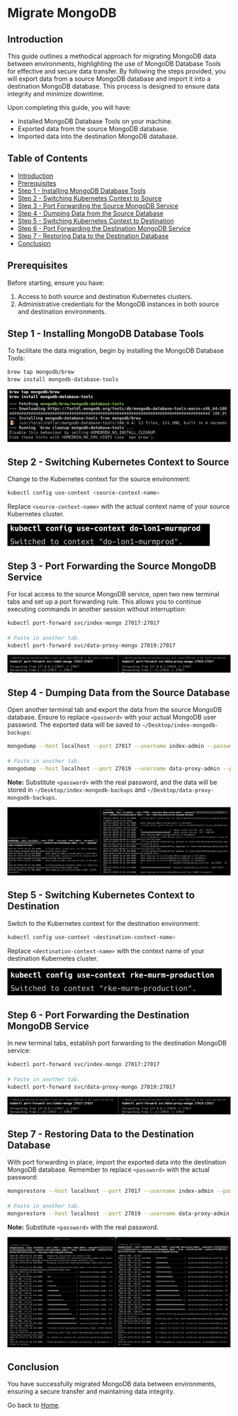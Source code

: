 # Migrate MongoDB

## Introduction

This guide outlines a methodical approach for migrating MongoDB data between environments, highlighting the use of MongoDB Database Tools for effective and secure data transfer. By following the steps provided, you will export data from a source MongoDB database and import it into a destination MongoDB database. This process is designed to ensure data integrity and minimize downtime.

Upon completing this guide, you will have:

- Installed MongoDB Database Tools on your machine.
- Exported data from the source MongoDB database.
- Imported data into the destination MongoDB database.

## Table of Contents

- [Introduction](#introduction)
- [Prerequisites](#prerequisites)
- [Step 1 - Installing MongoDB Database Tools](#step-1---installing-mongodb-database-tools)
- [Step 2 - Switching Kubernetes Context to Source](#step-2---switching-kubernetes-context-to-source)
- [Step 3 - Port Forwarding the Source MongoDB Service](#step-3---port-forwarding-the-source-mongodb-service)
- [Step 4 - Dumping Data from the Source Database](#step-4---dumping-data-from-the-source-database)
- [Step 5 - Switching Kubernetes Context to Destination](#step-5---switching-kubernetes-context-to-destination)
- [Step 6 - Port Forwarding the Destination MongoDB Service](#step-6---port-forwarding-the-destination-mongodb-service)
- [Step 7 - Restoring Data to the Destination Database](#step-7---restoring-data-to-the-destination-database)
- [Conclusion](#conclusion)

## Prerequisites

Before starting, ensure you have:

1. Access to both source and destination Kubernetes clusters.
2. Administrative credentials for the MongoDB instances in both source and destination environments.

## Step 1 - Installing MongoDB Database Tools

To facilitate the data migration, begin by installing the MongoDB Database Tools:

```bash
brew tap mongodb/brew
brew install mongodb-database-tools
```

![Installing MongoDB Database Tools](./assets/images/mongodb-install-db-tools.png)

## Step 2 - Switching Kubernetes Context to Source

Change to the Kubernetes context for the source environment:

```bash
kubectl config use-context <source-context-name>
```

Replace `<source-context-name>` with the actual context name of your source Kubernetes cluster.

![Switching Kubernetes Context to Source](./assets/images/k8s-switch-context-to-source.png)

## Step 3 - Port Forwarding the Source MongoDB Service

For local access to the source MongoDB service, open two new terminal tabs and set up a port forwarding rule. This allows you to continue executing commands in another session without interruption:

```bash
kubectl port-forward svc/index-mongo 27017:27017

# Paste in another tab.
kubectl port-forward svc/data-proxy-mongo 27019:27017
```

![k8s Port Forward Source DB](./assets/images/k8s-port-forward-db.png)

## Step 4 - Dumping Data from the Source Database

Open another terminal tab and export the data from the source MongoDB database. Ensure to replace `<password>` with your actual MongoDB user password. The exported data will be saved to `~/Desktop/index-mongodb-backups`:

```bash
mongodump --host localhost --port 27017 --username index-admin --password <password> --authenticationDatabase admin --out ~/Desktop/index-mongodb-backups

# Paste in another tab.
mongodump --host localhost --port 27019 --username data-proxy-admin --password <password> --authenticationDatabase admin --out ~/Desktop/data-proxy-mongodb-backups
```

**Note:** Substitute `<password>` with the real password, and the data will be stored in `~/Desktop/index-mongodb-backups` and `~/Desktop/data-proxy-mongodb-backups`.

![Dump Data from the Source](./assets/images/mongodb-dump-data.png)

## Step 5 - Switching Kubernetes Context to Destination

Switch to the Kubernetes context for the destination environment:

```bash
kubectl config use-context <destination-context-name>
```

Replace `<destination-context-name>` with the context name of your destination Kubernetes cluster.

![k8s Switch context to Destination](./assets/images/k8s-switch-context-to-dest.png)

## Step 6 - Port Forwarding the Destination MongoDB Service

In new terminal tabs, establish port forwarding to the destination MongoDB service:

```bash
kubectl port-forward svc/index-mongo 27017:27017

# Paste in another tab.
kubectl port-forward svc/data-proxy-mongo 27019:27017
```

![k8s Port Forward Source DB](./assets/images/k8s-port-forward-db.png)

## Step 7 - Restoring Data to the Destination Database

With port forwarding in place, import the exported data into the destination MongoDB database. Remember to replace `<password>` with the actual password:

```bash
mongorestore --host localhost --port 27017 --username index-admin --password <password> --authenticationDatabase admin --drop --batchSize=500 --numInsertionWorkersPerCollection=1 --nsExclude=admin.* ~/Desktop/index-mongodb-backups

# Paste in another tab.
mongorestore --host localhost --port 27019 --username data-proxy-admin --password <password> --authenticationDatabase admin --drop --batchSize=500 --numInsertionWorkersPerCollection=1 --nsExclude=admin.* ~/Desktop/data-proxy-mongodb-backups
```

**Note:** Substitute `<password>` with the real password.

![MongoDB Restore Data](./assets/images/mongodb-restore-data.png)

## Conclusion

You have successfully migrated MongoDB data between environments, ensuring a secure transfer and maintaining data integrity.

Go back to [Home](../README.md).

